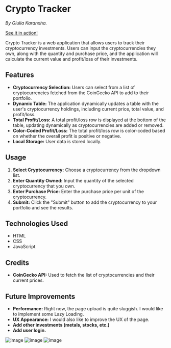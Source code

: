 # Crypto Tracker
*By Giulia Karanxha.*

[See it in action!](https://cryptotrackerproject2javascript.netlify.app/)

Crypto Tracker is a web application that allows users to track their cryptocurrency investments. Users can input the cryptocurrencies they own, along with the quantity and purchase price, and the application will calculate the current value and profit/loss of their investments.

## Features

- **Cryptocurrency Selection:** Users can select from a list of cryptocurrencies fetched from the CoinGecko API to add to their portfolio.
- **Dynamic Table:** The application dynamically updates a table with the user's cryptocurrency holdings, including current price, total value, and profit/loss.
- **Total Profit/Loss:** A total profit/loss row is displayed at the bottom of the table, updating dynamically as cryptocurrencies are added or removed.
- **Color-Coded Profit/Loss:** The total profit/loss row is color-coded based on whether the overall profit is positive or negative.
- **Local Storage:** User data is stored locally.

## Usage

1. **Select Cryptocurrency:** Choose a cryptocurrency from the dropdown list.
2. **Enter Quantity Owned:** Input the quantity of the selected cryptocurrency that you own.
3. **Enter Purchase Price:** Enter the purchase price per unit of the cryptocurrency.
4. **Submit:** Click the "Submit" button to add the cryptocurrency to your portfolio and see the results.


## Technologies Used

- HTML
- CSS
- JavaScript

## Credits

- **CoinGecko API:** Used to fetch the list of cryptocurrencies and their current prices.

## Future Improvements
- **Performance:** Right now, the page upload is quite sluggish. I would like to implement some Lazy Loading.
- **UX Appearance:** I would also like to improve the UX of the page.
- **Add other investments (metals, stocks, etc.)**
- **Add user login.**


![image](https://github.com/karanxhagiulia/Project2_Javascript/assets/96819403/eacd81f2-d211-49cd-80c6-e9d1fa7383e5)
![image](https://github.com/karanxhagiulia/Project2_Javascript/assets/96819403/481fc1a9-7ec2-4799-8841-d91c1f365fdd)
![image](https://github.com/karanxhagiulia/Project2_Javascript/assets/96819403/6a641635-e216-4cc9-a0f2-f42bc4acbdec)
